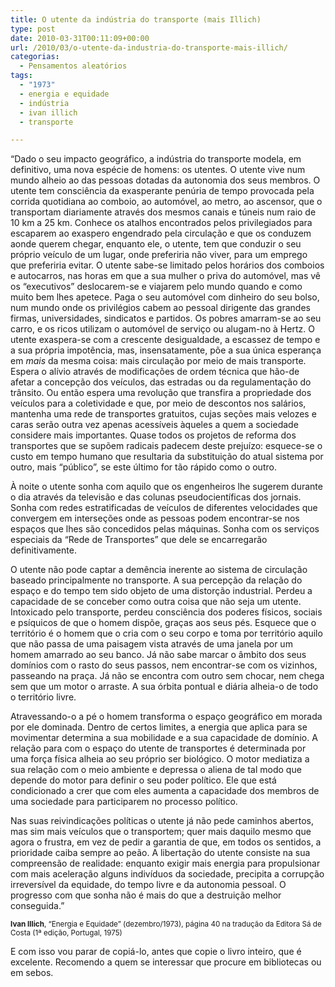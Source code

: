 ```yaml
---
title: O utente da indústria do transporte (mais Illich)
type: post
date: 2010-03-31T00:11:09+00:00
url: /2010/03/o-utente-da-industria-do-transporte-mais-illich/
categorias:
  - Pensamentos aleatórios
tags:
  - "1973"
  - energia e equidade
  - indústria
  - ivan illich
  - transporte

---
```

“Dado o seu impacto geográfico, a indústria do transporte modela, em definitivo, uma nova espécie de homens: os utentes. O utente vive num mundo alheio ao das pessoas dotadas da autonomia dos seus membros. O utente tem consciência da exasperante penúria de tempo provocada pela corrida quotidiana ao comboio, ao automóvel, ao metro, ao ascensor, que o transportam diariamente através dos mesmos canais e túneis num raio de 10 km a 25 km. Conhece os atalhos encontrados pelos privilegiados para escaparem ao exaspero engendrado pela circulação e que os conduzem aonde querem chegar, enquanto ele, o utente, tem que conduzir o seu próprio veículo de um lugar, onde preferiria não viver, para um emprego que preferiria evitar. O utente sabe-se limitado pelos horários dos comboios e autocarros, nas horas em que a sua mulher o priva do automóvel, mas vê os “executivos” deslocarem-se e viajarem pelo mundo quando e como muito bem lhes apetece. Paga o seu automóvel com dinheiro do seu bolso, num mundo onde os privilégios cabem ao pessoal dirigente das grandes firmas, universidades, sindicatos e partidos. Os pobres amarram-se ao seu carro, e os ricos utilizam o automóvel de serviço ou alugam-no à Hertz. O utente exaspera-se com a crescente desigualdade, a escassez de tempo e a sua própria impotência, mas, insensatamente, põe a sua única esperança em _mais_ da mesma coisa: mais circulação por meio de mais transporte. Espera o alívio através de modificações de ordem técnica que hão-de afetar a concepção dos veículos, das estradas ou da regulamentação do trânsito. Ou então espera uma revolução que transfira a propriedade dos veículos para a coletividade e que, por meio de descontos nos salários, mantenha uma rede de transportes gratuitos, cujas seções mais velozes e caras serão outra vez apenas acessíveis àqueles a quem a sociedade considere mais importantes. Quase todos os projetos de reforma dos transportes que se supõem radicais padecem deste prejuízo: esquece-se o custo em tempo humano que resultaria da substituição do atual sistema por outro, mais “público”, se este último for tão rápido como o outro.

À noite o utente sonha com aquilo que os engenheiros lhe sugerem durante o dia através da televisão e das colunas pseudocientíficas dos jornais. Sonha com redes estratificadas de veículos de diferentes velocidades que convergem em interseções onde as pessoas podem encontrar-se nos espaços que lhes são concedidos pelas máquinas. Sonha com os serviços especiais da “Rede de Transportes” que dele se encarregarão definitivamente.

O utente não pode captar a demência inerente ao sistema de circulação baseado principalmente no transporte. A sua percepção da relação do espaço e do tempo tem sido objeto de uma distorção industrial. Perdeu a capacidade de se conceber como outra coisa que não seja um utente. Intoxicado pelo transporte, perdeu consciência dos poderes físicos, sociais e psíquicos de que o homem dispõe, graças aos seus pés. Esquece que o território é o homem que o cria com o seu corpo e toma por território aquilo que não passa de uma paisagem vista através de uma janela por um homem amarrado ao seu banco. Já não sabe marcar o âmbito dos seus domínios com o rasto do seus passos, nem encontrar-se com os vizinhos, passeando na praça. Já não se encontra com outro sem chocar, nem chega sem que um motor o arraste. A sua órbita pontual e diária alheia-o de todo o território livre.

Atravessando-o a pé o homem transforma o espaço geográfico em morada por ele dominada. Dentro de certos limites, a energia que aplica para se movimentar determina a sua mobilidade e a sua capacidade de domínio. A relação para com o espaço do utente de transportes é determinada por uma força física alheia ao seu próprio ser biológico. O motor mediatiza a sua relação com o meio ambiente e depressa o aliena de tal modo que depende do motor para definir o seu poder político. Ele que está condicionado a crer que com eles aumenta a capacidade dos membros de uma sociedade para participarem no processo político.

Nas suas reivindicações políticas o utente já não pede caminhos abertos, mas sim mais veículos que o transportem; quer mais daquilo mesmo que agora o frustra, em vez de pedir a garantia de que, em todos os sentidos, a prioridade caiba sempre ao peão. A libertação do utente consiste na sua compreensão de realidade: enquanto exigir mais energia para propulsionar com mais aceleração alguns indivíduos da sociedade, precipita a corrupção irreversível da equidade, do tempo livre e da autonomia pessoal. O progresso com que sonha não é mais do que a destruição melhor conseguida.”

<small><strong>Ivan Illich</strong>, “Energia e Equidade” (dezembro/1973), página 40 na tradução da Editora Sá de Costa (1ª edição, Portugal, 1975)</small>

E com isso vou parar de copiá-lo, antes que copie o livro inteiro, que é excelente. Recomendo a quem se interessar que procure em bibliotecas ou em sebos.

